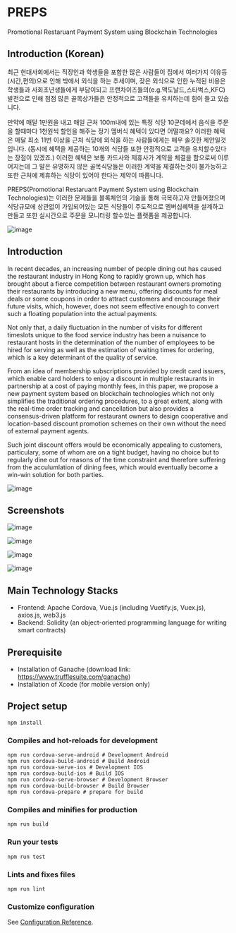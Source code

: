 # PREPS
Promotional Restaruant Payment System using Blockchain Technologies

## Introduction (Korean)
최근 현대사회에서는 직장인과 학생들을 포함한 많은 사람들이 집에서 여러가지 이유등(시간,편의)으로 인해 밖에서 외식을 하는 추세이며, 잦은 외식으로 인한 누적된 비용은 학생들과 사회초년생들에게 부담이되고 프랜차이즈들의(e.g.맥도날드,스타벅스,KFC) 발전으로 인해 점점 많은 골목상가들은 안정적으로 고객들을 유치하는데 힘이 들고 있습니다.

만약에 매달 1만원을 내고 매일 근처 100m내에 있는 특정 식당 10군데에서 음식을 주문을 할때마다 1천원씩 할인을 해주는 정기 멤버식 혜텍이 있다면 어떨까요? 이러한 혜택은 매달 최소 11번 이상을 근처 식당에 외식을 하는 사람들에게는 매우 솔깃한 제안일것입니다. (동시에 혜택을 제공하는 10개의 식당들 또한 안정적으로 고객을 유치할수있다는 장점이 있겠죠.) 이러한 혜텍은 보통 카드사와 제휴사가 계약을 체결을 함으로써 이루어지는데 그 말은 유명하지 않은 골목식당들은 이러한 계약을 체결하는것이 불가능하고 또한  근처에 제휴하는 식당이 있어야 한다는 제약이 따릅니다.

PREPS(Promotional Restaruant Payment System using Blockchain Technologies)는 이러한 문제들을 블록체인의 기술을 통해 극복하고자 만들어졌으며 식당규모에 상관없이 가입되어있는 모든 식당들이 주도적으로 멤버십혜택을 설계하고 만들고 또한 실시간으로 주문을 모니터링 할수있는 플랫폼을 제공합니다.

![image](https://github.com/reval59/PREPS-Promotional-Restaurant-Payment-System-using-Blockchain-Technologies/blob/master/screenshots/intro.png)

## Introduction
In recent decades, an increasing number of people dining out has caused the restaurant industry in Hong Kong to rapidly grown up, which has brought about a fierce competition between restaurant owners promoting their restaurants by introducing a new menu, offering discounts for meal deals or some coupons in order to attract customers and encourage their future visits, which, however, does not seem effective enough to convert such a floating population into the actual payments.

Not only that, a daily fluctuation in the number of visits for different timeslots unique to the food service industry has been a nuisance to restaurant hosts in the determination of the number of employees to be hired for serving as well as the estimation of waiting times for ordering, which is a key determinant of the quality of service.

From an idea of membership subscriptions provided by credit card issuers, which enable card holders to enjoy a discount in multiple restaurants in partnership at a cost of paying monthly fees, in this paper, we propose a new payment system based on blockchain technologies which not only simplifies the traditional ordering procedures, to a great extent, along with the real-time order tracking and cancellation but also provides a consensus-driven platform for restaurant owners to design cooperative and location-based discount promotion schemes on their own without the need of external payment agents.

Such joint discount offers would be economically appealing to customers, particulary, some of whom are on a tight budget, having no choice but to regularly dine out for reasons of the time constraint and therefore suffering from the acculumlation of dining fees, which would eventually become a win-win solution for both parties.

![image](https://github.com/reval59/PREPS-Promotional-Restaurant-Payment-System-using-Blockchain-Technologies/blob/master/screenshots/intro.png)

## Screenshots
![image](https://github.com/reval59/PREPS-Promotional-Restaurant-Payment-System-using-Blockchain-Technologies/blob/master/screenshots/login.png)

![image](https://github.com/reval59/PREPS-Promotional-Restaurant-Payment-System-using-Blockchain-Technologies/blob/master/screenshots/register.png)

![image](https://github.com/reval59/PREPS-Promotional-Restaurant-Payment-System-using-Blockchain-Technologies/blob/master/screenshots/dashboard.png)

![image](https://github.com/reval59/PREPS-Promotional-Restaurant-Payment-System-using-Blockchain-Technologies/blob/master/screenshots/order.png)

## Main Technology Stacks
* Frontend: Apache Cordova, Vue.js (including Vuetify.js, Vuex.js), axios.js, web3.js
* Backend: Solidity (an object-oriented programming language for writing smart contracts)

## Prerequisite
* Installation of Ganache (download link: https://www.trufflesuite.com/ganache)
* Installation of Xcode (for mobile version only)

## Project setup
```
npm install
```

### Compiles and hot-reloads for development
```
npm run cordova-serve-android # Development Android 
npm run cordova-build-android # Build Android 
npm run cordova-serve-ios # Development IOS 
npm run cordova-build-ios # Build IOS 
npm run cordova-serve-browser # Development Browser 
npm run cordova-build-browser # Build Browser 
npm run cordova-prepare # prepare for build 
```

### Compiles and minifies for production
```
npm run build
```

### Run your tests
```
npm run test
```

### Lints and fixes files
```
npm run lint
```

### Customize configuration
See [Configuration Reference](https://cli.vuejs.org/config/).

